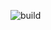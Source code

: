 ![build](https://github.com/DignaCouso/dignacouso.github.io/actions/workflows/gh-pages.yml/badge.svg)
